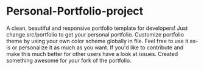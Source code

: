 # Personal-Portfolio-project 
A clean, beautiful and responsive portfolio template for developers!
Just change src/portfolio to get your personal portfolio. 
Customize portfolio theme by using your own color scheme globally in file.
Feel free to use it as-is or personalize it as much as you want.
If you'd like to contribute and make this much better for other users have a look at issues.
Created something awesome for your fork of the portfolio.
